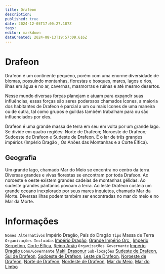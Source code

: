 ```yaml
---
title: Drafeon
description: 
published: true
date: 2024-12-05T17:00:27.107Z
tags: 
editor: markdown
dateCreated: 2024-08-13T19:57:09.616Z
---
```


<!-- SUBTITLE: Visão geral sobre Drafeon -->

# Drafeon
Drafeon é um continente pequeno, porém com uma enorme diversidade de biomas, possuindo montanhas, florestas e bosques, mares, lagos e rios, ilhas em água e no ar, cavernas, masmorras e ruínas e até mesmo desertos.

Nesse mundo diversas forças planejam e atuam para expandir suas influências, essas forças são seres poderosos chamados Ícones, a maioria dos habitantes de Drafeon é parcial a um ou mais Ícones de uma maneira ou de outra, tal como grupos e guildas também trabalham para ou são influenciados por eles.

Drafeon é uma grande massa de terra em seu em volta por um grande lago. Se divide em quatro regiões: Norte de Drafeon; Noroeste de Drafeon; Sudoeste de Drafeon e Sudeste de Drafeon. É o lar de três grandes impérios (Império Dragão , Os Anões das Montanhas e a Corte Élfica).

## Geografia
Um grande lago, chamado Mar do Meio se encontra no centro da terra. Diversas grandes e vivas florestas se encontram por toda Drafeon. Ao noroeste e oeste existem grandes cadeias de montanhas gélidas. Ao sudeste grandes pântanos povoam a terra. Ao leste Drafeon costeia um grande oceano inexplorado por seus mares inquietos, chamado Mar da Morte. Diversas ilhas podem também ser encontradas no mar do meio e no Mar da Morte.

# Informações
`Nomes Alternativos` Império Dragão, País do Dragão 
`Tipo` Massa de Terra 
`Organizações Incluidas` [Império Dragão](/faccoes/nacoes/imperio-dragao#imperio-dragao), [Grande Império Orc ](), [Império Serpetinn](/faccoes/nacoes/imperio-serpentinn#imperio-serpentinn), [Corte Élfica](), [Reino Anão]()
`Organizações Governante` [Império Dragão](/faccoes/nacoes/imperio-dragao#imperio-dragao)
`Dono/Governante` [Makil Drasonur](/individuos/makil-drasonur#makil-drasonur) 
`Sub-locações` [Sudeste de Drafeon](/lugares/plano-material/drafeon/sudeste-de-drafeon), [Sul de Drafeon](/lugares/plano-material/drafeon/sul-de-drafeon), [Sudoeste de Drafeon](/lugares/plano-material/drafeon/sudoeste-de-drafeon), [Leste de Drafeon](/lugares/plano-material/drafeon/leste-de-drafeon), [Noroeste de Drafeon](/lugares/plano-material/drafeon/noroeste-de-drafeon), [Norte de Drafeon](/lugares/plano-material/drafeon/norte-de-drafeon), [Nordeste de Drafeon](/lugares/plano-material/drafeon/nordeste-de-drafeon), [Mar do Meio](/lugares/plano-material/drafeon/mar-do-meio#mar-do-meio), [Mar do Limbo](/lugares/plano-material/drafeon/mar-do-limbo#mar-do-limbo)